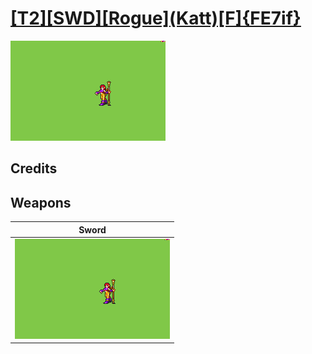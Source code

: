 # [\[T2\]\[SWD\]\[Rogue\]\(Katt\)\[F\]{FE7if}](../%5BT2%5D%5BSWD%5D%5BRogue%5D(Katt)%5BF%5D%7BFE7if%7D)

<img src="./1.%20Sword%20(Short%20Bo%20Staff)/Sword_000.png" alt="[T2][SWD][Rogue](Katt)[F]{FE7if} standing" />

## Credits



## Weapons


|Sword |
|  :---: |
| <img alt="Sword animation" src="./1.%20Sword%20(Short%20Bo%20Staff)/Sword.gif" /> |
